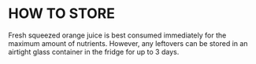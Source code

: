# HOW TO STORE
Fresh squeezed orange juice is best consumed immediately for the maximum amount of nutrients. However, any leftovers can be stored in an airtight glass container in the fridge for up to 3 days. 
